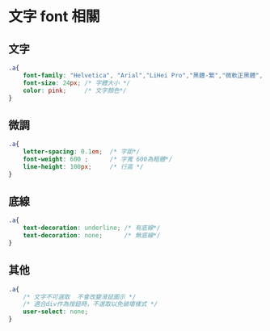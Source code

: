 # 文字 font 相關

## 文字
```css
.a{
    font-family: "Helvetica", "Arial","LiHei Pro","黑體-繁","微軟正黑體", sans-serif; /* 字型 */
    font-size: 24px; /* 字體大小 */
    color: pink;     /* 文字顏色*/
}

```

## 微調
```css
.a{
    letter-spacing: 0.1em;  /* 字距*/
    font-weight: 600 ;      /* 字寬 600為粗體*/
    line-height: 100px;     /* 行高 */
}
```

## 底線
```css
.a{
    text-decoration: underline; /* 有底線*/
    text-decoration: none;      /* 無底線*/
}
```


## 其他
```css
.a{
    /* 文字不可選取  不會改變滑鼠圖示 */
    /* 適合div作為按鈕時，不選取以免破壞樣式 */
    user-select: none;
}
```